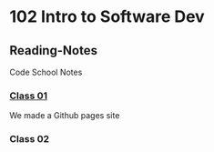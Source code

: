 # 102 Intro to Software Dev

## Reading-Notes
Code School Notes

### [Class 01](https://github.com/ChynieceMatthews/Reading-Notes/blob/main/Class01/README.md)
We made a Github pages site

### Class 02
